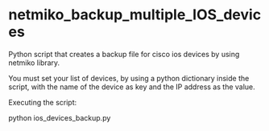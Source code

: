# netmiko_backup_multiple_IOS_devices
Python script that creates a backup file for cisco ios devices by using netmiko library.

You must set your list of devices, by using a python dictionary inside the script, with
the name of the device as key and the IP address as the value.

Executing the script:

python ios_devices_backup.py

